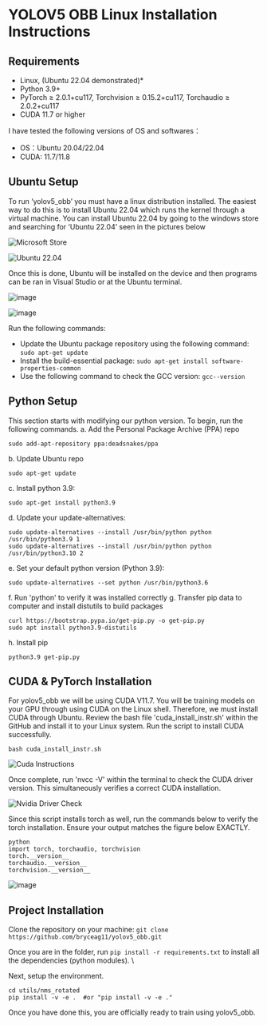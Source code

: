 # YOLOV5 OBB Linux Installation Instructions 
## Requirements
* Linux, (Ubuntu 22.04 demonstrated)*
* Python 3.9+ 
* PyTorch ≥ 2.0.1+cu117, Torchvision ≥ 0.15.2+cu117, Torchaudio ≥ 2.0.2+cu117
* CUDA 11.7 or higher

I have tested the following versions of OS and softwares：
* OS：Ubuntu 20.04/22.04
* CUDA: 11.7/11.8

## Ubuntu Setup
To run ‘yolov5_obb’ you must have a linux distribution installed. 
The easiest way to do this is to install Ubuntu 22.04 which runs the kernel through a virtual machine.
You can install Ubuntu 22.04 by going to the windows store and searching for ‘Ubuntu 22.04’ seen in the pictures below 

![Microsoft Store](https://github.com/bryceag11/yolov5_obb/assets/67086260/2277a2d2-3ba1-480a-ae0a-53de9df963fd)

![Ubuntu 22.04](https://github.com/bryceag11/yolov5_obb/assets/67086260/c5fc9dc1-bd84-46df-9ba6-b8f7e9048f04)

Once this is done, Ubuntu will be installed on the device and then programs can be ran in Visual Studio or at the Ubuntu terminal.

![image](https://github.com/bryceag11/yolov5_obb/assets/67086260/cbbfc92f-5601-4a9b-93de-f3c0be8da94a)

![image](https://github.com/bryceag11/yolov5_obb/assets/67086260/6babc8dc-fa81-4bc4-8f21-05ca498c6c4a)

Run the following commands:
* Update the Ubuntu package repository using the following command:
``` sudo apt-get update ```
* Install the build-essential package:
``` sudo apt-get install software-properties-common ```
* Use the following command to check the GCC version: ``` gcc--version ```



## Python Setup

This section starts with modifying our python version. To begin, run the following commands. 
a. Add the Personal Package Archive (PPA) repo
 ```
 sudo add-apt-repository ppa:deadsnakes/ppa
 ```
b. Update Ubuntu repo
 ```
 sudo apt-get update
 ```
c. Install python 3.9:
 ```
 sudo apt-get install python3.9
 ```
d. Update your update-alternatives:
```
sudo update-alternatives --install /usr/bin/python python /usr/bin/python3.9 1
sudo update-alternatives --install /usr/bin/python python /usr/bin/python3.10 2
```
 
e. Set your default python version (Python 3.9):
```
sudo update-alternatives --set python /usr/bin/python3.6
```
f. Run 'python' to verify it was installed correctly
g.  Transfer pip data to computer and install distutils to build packages
```
curl https://bootstrap.pypa.io/get-pip.py -o get-pip.py
sudo apt install python3.9-distutils
```
h. Install pip
```
python3.9 get-pip.py
```
## CUDA & PyTorch Installation

For yolov5_obb we will be using CUDA V11.7. You will be training models on your GPU through using CUDA on the Linux shell. Therefore, we must install CUDA through Ubuntu.
Review the bash file 'cuda_install_instr.sh' within the GitHub and install it to your Linux system. Run the script to install CUDA successfully.
```
bash cuda_install_instr.sh
```
![Cuda Instructions](https://github.com/bryceag11/yolov5_obb/assets/67086260/bd75b53f-bdd4-410d-b14b-66b5ac0a53d6)

Once complete, run 'nvcc -V' within the terminal to check the CUDA driver version. This simultaneously verifies a correct CUDA installation.

![Nvidia Driver Check](https://github.com/bryceag11/yolov5_obb/assets/67086260/7da60f82-ac79-4fbe-999f-7f833bb6cdf1)

Since this script installs torch as well, run the commands below to verify the torch installation. Ensure your output matches the figure below EXACTLY.
```
python
import torch, torchaudio, torchvision
torch.__version__
torchaudio.__version__
torchvision.__version__
```

![image](https://github.com/bryceag11/yolov5_obb/assets/67086260/20936d1f-205a-433d-8ac9-f3309c237e0f)

## Project Installation

Clone the repository on your machine: ``` git clone https://github.com/bryceag11/yolov5_obb.git ```

Once you are in the folder, run ``` pip install -r requirements.txt ``` to install all the dependencies (python modules). \

Next, setup the environment.
```
cd utils/nms_rotated
pip install -v -e .  #or "pip install -v -e ."
```
Once you have done this, you are officially ready to train using yolov5_obb.


